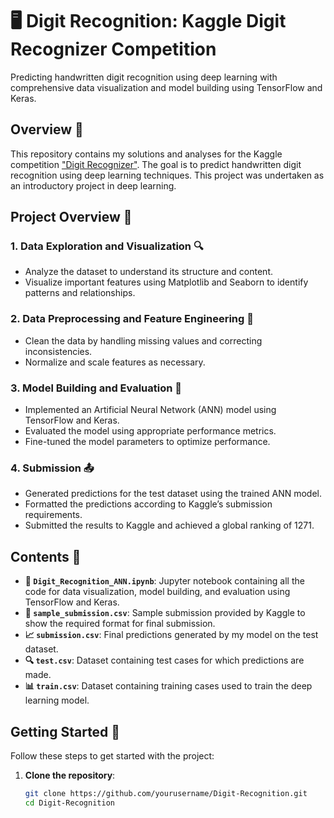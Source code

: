 # 🖥️ Digit Recognition: Kaggle Digit Recognizer Competition

Predicting handwritten digit recognition using deep learning with comprehensive data visualization and model building using TensorFlow and Keras.

## Overview 📜

This repository contains my solutions and analyses for the Kaggle competition ["Digit Recognizer"](https://www.kaggle.com/c/digit-recognizer). The goal is to predict handwritten digit recognition using deep learning techniques. This project was undertaken as an introductory project in deep learning.

## Project Overview 🧩

### 1. Data Exploration and Visualization 🔍

- Analyze the dataset to understand its structure and content.
- Visualize important features using Matplotlib and Seaborn to identify patterns and relationships.

### 2. Data Preprocessing and Feature Engineering 🔧

- Clean the data by handling missing values and correcting inconsistencies.
- Normalize and scale features as necessary.

### 3. Model Building and Evaluation 🤖

- Implemented an Artificial Neural Network (ANN) model using TensorFlow and Keras.
- Evaluated the model using appropriate performance metrics.
- Fine-tuned the model parameters to optimize performance.

### 4. Submission 📤

- Generated predictions for the test dataset using the trained ANN model.
- Formatted the predictions according to Kaggle’s submission requirements.
- Submitted the results to Kaggle and achieved a global ranking of 1271.

## Contents 📂

- **📓 `Digit_Recognition_ANN.ipynb`**: Jupyter notebook containing all the code for data visualization, model building, and evaluation using TensorFlow and Keras.
- **📝 `sample_submission.csv`**: Sample submission provided by Kaggle to show the required format for final submission.
- **📈 `submission.csv`**: Final predictions generated by my model on the test dataset.
- **🔍 `test.csv`**: Dataset containing test cases for which predictions are made.
- **📊 `train.csv`**: Dataset containing training cases used to train the deep learning model.

## Getting Started 🚀

Follow these steps to get started with the project:

1. **Clone the repository**:
   ```bash
   git clone https://github.com/yourusername/Digit-Recognition.git
   cd Digit-Recognition
